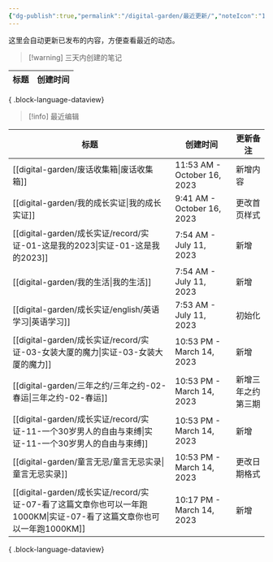 ```yaml
---
{"dg-publish":true,"permalink":"/digital-garden/最近更新/","noteIcon":"1"}
---
```



这里会自动更新已发布的内容，方便查看最近的动态。

> [!warning] 三天内创建的笔记

| 标题 | 创建时间 |
| -- | ---- |

{ .block-language-dataview}

> [!info] 最近编辑

| 标题                                                                                     | 创建时间                        | 更新备注      |
| -------------------------------------------------------------------------------------- | --------------------------- | --------- |
| [[digital-garden/废话收集箱\|废话收集箱]]                                                     | 11:53 AM - October 16, 2023 | 新增内容      |
| [[digital-garden/我的成长实证\|我的成长实证]]                                                   | 9:41 AM - October 16, 2023  | 更改首页样式    |
| [[digital-garden/成长实证/record/实证-01-这是我的2023\|实证-01-这是我的2023]]                       | 7:54 AM - July 11, 2023     | 新增        |
| [[digital-garden/我的生活\|我的生活]]                                                       | 7:54 AM - July 11, 2023     | 新增        |
| [[digital-garden/成长实证/english/英语学习\|英语学习]]                                          | 7:53 AM - July 11, 2023     | 初始化       |
| [[digital-garden/成长实证/record/实证-03-女装大厦的魔力\|实证-03-女装大厦的魔力]]                         | 10:53 PM - March 14, 2023   | 新增        |
| [[digital-garden/三年之约/三年之约-02-春运\|三年之约-02-春运]]                                      | 10:53 PM - March 14, 2023   | 新增三年之约第三期 |
| [[digital-garden/成长实证/record/实证-11-一个30岁男人的自由与束缚\|实证-11-一个30岁男人的自由与束缚]]             | 10:53 PM - March 14, 2023   | 新增        |
| [[digital-garden/童言无忌/童言无忌实录\|童言无忌实录]]                                              | 10:53 PM - March 14, 2023   | 更改日期格式    |
| [[digital-garden/成长实证/record/实证-07-看了这篇文章你也可以一年跑1000KM\|实证-07-看了这篇文章你也可以一年跑1000KM]] | 10:17 PM - March 14, 2023   | 新增        |

{ .block-language-dataview}
